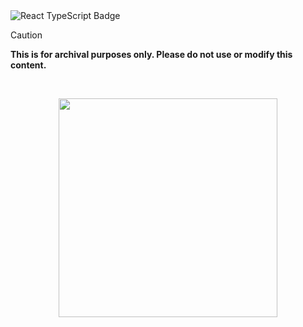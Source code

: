   <img src="https://img.shields.io/badge/Made%20with-React%20&%20TypeScript-ffd5ff?style=for-the-badge&color=ef9f9c&logoColor=white&labelColor=1c1c29&logo=react" alt="React TypeScript Badge" />



> [!CAUTION]
> **This is for archival purposes only. Please do not use or modify this content.**

<br>

<p align="center">
<a href="https://discord.com/invite/8NJWstnUHd">
<img src="https://invidget.switchblade.xyz/8NJWstnUHd" width="350">
</a>
</p>
